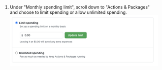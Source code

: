 1. Under "Monthly spending limit", scroll down to "Actions & Packages" and choose to limit spending or allow unlimited spending. ![Radio buttons to limit spending or allow unlimited spending](/assets/images/help/billing/limit-or-unlimited.png)
